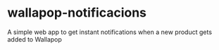 # wallapop-notificacions
A simple web app to get instant notifications when a new product gets added to Wallapop
